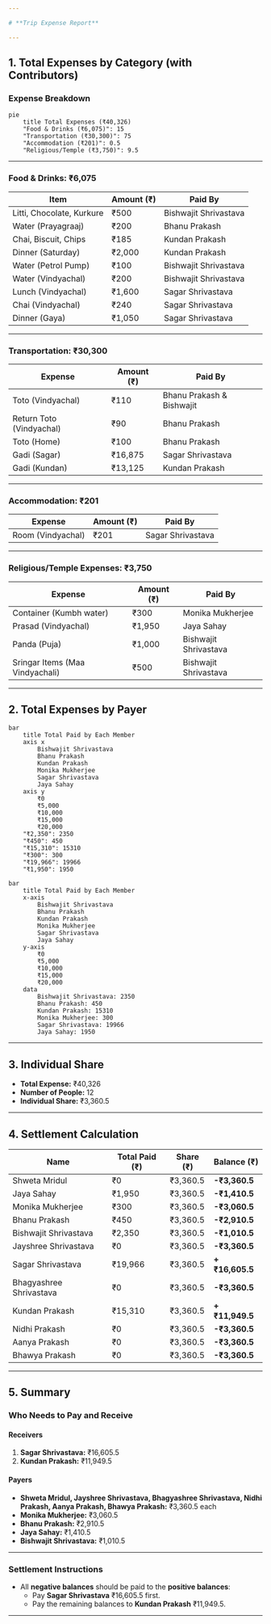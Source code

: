 ```yaml
---

# **Trip Expense Report**

---
```


## **1. Total Expenses by Category (with Contributors)**

### **Expense Breakdown**  
```mermaid
pie
    title Total Expenses (₹40,326)
    "Food & Drinks (₹6,075)": 15
    "Transportation (₹30,300)": 75
    "Accommodation (₹201)": 0.5
    "Religious/Temple (₹3,750)": 9.5
```

---

### **Food & Drinks: ₹6,075**  
| Item                      | Amount (₹) | Paid By                  |
|---------------------------|------------|--------------------------|
| Litti, Chocolate, Kurkure | ₹500       | Bishwajit Shrivastava    |
| Water (Prayagraaj)        | ₹200       | Bhanu Prakash            |
| Chai, Biscuit, Chips      | ₹185       | Kundan Prakash           |
| Dinner (Saturday)         | ₹2,000     | Kundan Prakash           |
| Water (Petrol Pump)       | ₹100       | Bishwajit Shrivastava    |
| Water (Vindyachal)        | ₹200       | Bishwajit Shrivastava    |
| Lunch (Vindyachal)        | ₹1,600     | Sagar Shrivastava        |
| Chai (Vindyachal)         | ₹240       | Sagar Shrivastava        |
| Dinner (Gaya)             | ₹1,050     | Sagar Shrivastava        |

---

### **Transportation: ₹30,300**  
| Expense                    | Amount (₹) | Paid By                  |
|----------------------------|------------|--------------------------|
| Toto (Vindyachal)          | ₹110       | Bhanu Prakash & Bishwajit|
| Return Toto (Vindyachal)   | ₹90        | Bhanu Prakash            |
| Toto (Home)                | ₹100       | Bhanu Prakash            |
| Gadi (Sagar)               | ₹16,875    | Sagar Shrivastava        |
| Gadi (Kundan)              | ₹13,125    | Kundan Prakash           |

---

### **Accommodation: ₹201**  
| Expense         | Amount (₹) | Paid By         |
|-----------------|------------|-----------------|
| Room (Vindyachal) | ₹201     | Sagar Shrivastava |

---

### **Religious/Temple Expenses: ₹3,750**  
| Expense                        | Amount (₹) | Paid By               |
|--------------------------------|------------|-----------------------|
| Container (Kumbh water)        | ₹300       | Monika Mukherjee      |
| Prasad (Vindyachal)            | ₹1,950     | Jaya Sahay            |
| Panda (Puja)                   | ₹1,000     | Bishwajit Shrivastava |
| Sringar Items (Maa Vindyachali)| ₹500       | Bishwajit Shrivastava |

---

## **2. Total Expenses by Payer**

```mermaid
bar
    title Total Paid by Each Member
    axis x
        Bishwajit Shrivastava
        Bhanu Prakash
        Kundan Prakash
        Monika Mukherjee
        Sagar Shrivastava
        Jaya Sahay
    axis y
        ₹0
        ₹5,000
        ₹10,000
        ₹15,000
        ₹20,000
    "₹2,350": 2350
    "₹450": 450
    "₹15,310": 15310
    "₹300": 300
    "₹19,966": 19966
    "₹1,950": 1950
```
```
bar
    title Total Paid by Each Member
    x-axis
        Bishwajit Shrivastava
        Bhanu Prakash
        Kundan Prakash
        Monika Mukherjee
        Sagar Shrivastava
        Jaya Sahay
    y-axis
        ₹0
        ₹5,000
        ₹10,000
        ₹15,000
        ₹20,000
    data
        Bishwajit Shrivastava: 2350
        Bhanu Prakash: 450
        Kundan Prakash: 15310
        Monika Mukherjee: 300
        Sagar Shrivastava: 19966
        Jaya Sahay: 1950
```
---

## **3. Individual Share**  
- **Total Expense:** ₹40,326  
- **Number of People:** 12  
- **Individual Share:** ₹3,360.5  

---

## **4. Settlement Calculation**

| **Name**                  | **Total Paid (₹)** | **Share (₹)** | **Balance (₹)**         |
|---------------------------|--------------------|---------------|-------------------------|
| Shweta Mridul             | ₹0                | ₹3,360.5      | **-₹3,360.5**          |
| Jaya Sahay                | ₹1,950            | ₹3,360.5      | **-₹1,410.5**          |
| Monika Mukherjee          | ₹300              | ₹3,360.5      | **-₹3,060.5**          |
| Bhanu Prakash             | ₹450              | ₹3,360.5      | **-₹2,910.5**          |
| Bishwajit Shrivastava     | ₹2,350            | ₹3,360.5      | **-₹1,010.5**          |
| Jayshree Shrivastava      | ₹0                | ₹3,360.5      | **-₹3,360.5**          |
| Sagar Shrivastava         | ₹19,966           | ₹3,360.5      | **+₹16,605.5**         |
| Bhagyashree Shrivastava   | ₹0                | ₹3,360.5      | **-₹3,360.5**          |
| Kundan Prakash            | ₹15,310           | ₹3,360.5      | **+₹11,949.5**         |
| Nidhi Prakash             | ₹0                | ₹3,360.5      | **-₹3,360.5**          |
| Aanya Prakash             | ₹0                | ₹3,360.5      | **-₹3,360.5**          |
| Bhawya Prakash            | ₹0                | ₹3,360.5      | **-₹3,360.5**          |

---

## **5. Summary**

### **Who Needs to Pay and Receive**
#### **Receivers**  
1. **Sagar Shrivastava:** ₹16,605.5  
2. **Kundan Prakash:** ₹11,949.5  

#### **Payers**  
- **Shweta Mridul, Jayshree Shrivastava, Bhagyashree Shrivastava, Nidhi Prakash, Aanya Prakash, Bhawya Prakash:** ₹3,360.5 each  
- **Monika Mukherjee:** ₹3,060.5  
- **Bhanu Prakash:** ₹2,910.5  
- **Jaya Sahay:** ₹1,410.5  
- **Bishwajit Shrivastava:** ₹1,010.5  

---

### **Settlement Instructions**
- All **negative balances** should be paid to the **positive balances**:  
  - Pay **Sagar Shrivastava** ₹16,605.5 first.  
  - Pay the remaining balances to **Kundan Prakash** ₹11,949.5.

---
